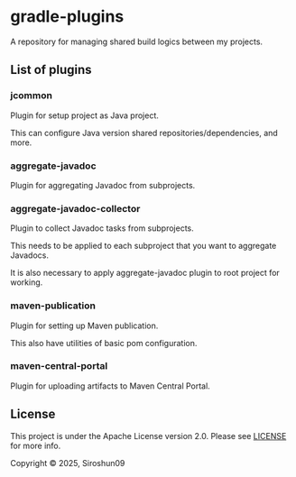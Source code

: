 # gradle-plugins

A repository for managing shared build logics between my projects.

## List of plugins

### jcommon

Plugin for setup project as Java project.

This can configure Java version shared repositories/dependencies, and more.

### aggregate-javadoc

Plugin for aggregating Javadoc from subprojects.

### aggregate-javadoc-collector

Plugin to collect Javadoc tasks from subprojects.

This needs to be applied to each subproject that you want to aggregate Javadocs.

It is also necessary to apply aggregate-javadoc plugin to root project for working.

### maven-publication

Plugin for setting up Maven publication.

This also have utilities of basic pom configuration.

### maven-central-portal

Plugin for uploading artifacts to Maven Central Portal. 

## License

This project is under the Apache License version 2.0. Please see [LICENSE](LICENSE) for more info.

Copyright © 2025, Siroshun09
